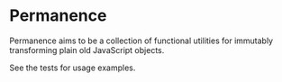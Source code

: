# Permanence

Permanence aims to be a collection of functional utilities
for immutably transforming plain old JavaScript objects.

See the tests for usage examples.
